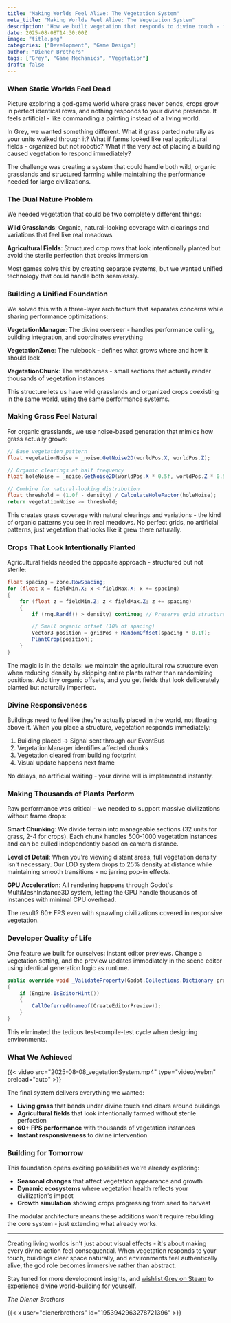 ```yaml
---
title: "Making Worlds Feel Alive: The Vegetation System"
meta_title: "Making Worlds Feel Alive: The Vegetation System"
description: "How we built vegetation that responds to divine touch - from wild grasslands to organized crop fields"
date: 2025-08-08T14:30:00Z
image: "title.png"
categories: ["Development", "Game Design"]
author: "Diener Brothers"
tags: ["Grey", "Game Mechanics", "Vegetation"]
draft: false
---
```


### When Static Worlds Feel Dead

Picture exploring a god-game world where grass never bends, crops grow in perfect identical rows, and nothing responds to your divine presence. It feels artificial - like commanding a painting instead of a living world.

In Grey, we wanted something different. What if grass parted naturally as your units walked through it? What if farms looked like real agricultural fields - organized but not robotic? What if the very act of placing a building caused vegetation to respond immediately?

The challenge was creating a system that could handle both wild, organic grasslands and structured farming while maintaining the performance needed for large civilizations.

### The Dual Nature Problem

We needed vegetation that could be two completely different things:

**Wild Grasslands**: Organic, natural-looking coverage with clearings and variations that feel like real meadows

**Agricultural Fields**: Structured crop rows that look intentionally planted but avoid the sterile perfection that breaks immersion

Most games solve this by creating separate systems, but we wanted unified technology that could handle both seamlessly.

### Building a Unified Foundation

We solved this with a three-layer architecture that separates concerns while sharing performance optimizations:

**VegetationManager**: The divine overseer - handles performance culling, building integration, and coordinates everything

**VegetationZone**: The rulebook - defines what grows where and how it should look

**VegetationChunk**: The workhorses - small sections that actually render thousands of vegetation instances

This structure lets us have wild grasslands and organized crops coexisting in the same world, using the same performance systems.

### Making Grass Feel Natural

For organic grasslands, we use noise-based generation that mimics how grass actually grows:

```C#
// Base vegetation pattern
float vegetationNoise = _noise.GetNoise2D(worldPos.X, worldPos.Z);

// Organic clearings at half frequency
float holeNoise = _noise.GetNoise2D(worldPos.X * 0.5f, worldPos.Z * 0.5f);

// Combine for natural-looking distribution
float threshold = (1.0f - density) / CalculateHoleFactor(holeNoise);
return vegetationNoise >= threshold;
```

This creates grass coverage with natural clearings and variations - the kind of organic patterns you see in real meadows. No perfect grids, no artificial patterns, just vegetation that looks like it grew there naturally.

### Crops That Look Intentionally Planted

Agricultural fields needed the opposite approach - structured but not sterile:

```C#
float spacing = zone.RowSpacing;
for (float x = fieldMin.X; x < fieldMax.X; x += spacing)
{
    for (float z = fieldMin.Z; z < fieldMax.Z; z += spacing)
    {
        if (rng.Randf() > density) continue; // Preserve grid structure

        // Small organic offset (10% of spacing)
        Vector3 position = gridPos + RandomOffset(spacing * 0.1f);
        PlantCrop(position);
    }
}
```

The magic is in the details: we maintain the agricultural row structure even when reducing density by skipping entire plants rather than randomizing positions. Add tiny organic offsets, and you get fields that look deliberately planted but naturally imperfect.

### Divine Responsiveness

Buildings need to feel like they're actually placed in the world, not floating above it. When you place a structure, vegetation responds immediately:

1. Building placed → Signal sent through our EventBus
2. VegetationManager identifies affected chunks
3. Vegetation cleared from building footprint
4. Visual update happens next frame

No delays, no artificial waiting - your divine will is implemented instantly.

### Making Thousands of Plants Perform

Raw performance was critical - we needed to support massive civilizations without frame drops:

**Smart Chunking**: We divide terrain into manageable sections (32 units for grass, 2-4 for crops). Each chunk handles 500-1000 vegetation instances and can be culled independently based on camera distance.

**Level of Detail**: When you're viewing distant areas, full vegetation density isn't necessary. Our LOD system drops to 25% density at distance while maintaining smooth transitions - no jarring pop-in effects.

**GPU Acceleration**: All rendering happens through Godot's MultiMeshInstance3D system, letting the GPU handle thousands of instances with minimal CPU overhead.

The result? 60+ FPS even with sprawling civilizations covered in responsive vegetation.

### Developer Quality of Life

One feature we built for ourselves: instant editor previews. Change a vegetation setting, and the preview updates immediately in the scene editor using identical generation logic as runtime.

```C#
public override void _ValidateProperty(Godot.Collections.Dictionary property)
{
    if (Engine.IsEditorHint())
    {
        CallDeferred(nameof(CreateEditorPreview));
    }
}
```

This eliminated the tedious test-compile-test cycle when designing environments.

### What We Achieved

{{< video src="2025-08-08_vegetationSystem.mp4" type="video/webm" preload="auto" >}}

The final system delivers everything we wanted:
- **Living grass** that bends under divine touch and clears around buildings
- **Agricultural fields** that look intentionally farmed without sterile perfection  
- **60+ FPS performance** with thousands of vegetation instances
- **Instant responsiveness** to divine intervention

### Building for Tomorrow

This foundation opens exciting possibilities we're already exploring:
- **Seasonal changes** that affect vegetation appearance and growth
- **Dynamic ecosystems** where vegetation health reflects your civilization's impact
- **Growth simulation** showing crops progressing from seed to harvest

The modular architecture means these additions won't require rebuilding the core system - just extending what already works.

---

Creating living worlds isn't just about visual effects - it's about making every divine action feel consequential. When vegetation responds to your touch, buildings clear space naturally, and environments feel authentically alive, the god role becomes immersive rather than abstract.

Stay tuned for more development insights, and [wishlist Grey on Steam](https://store.steampowered.com/) to experience divine world-building for yourself.

*The Diener Brothers*

{{< x user="dienerbrothers" id="1953942963278721396" >}}